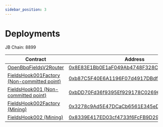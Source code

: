 ```yaml
---
sidebar_position: 3
---
```


# Deployments

JB Chain: 8899

| Contract | Address |
| ------------- | ------------- |
| [OpenBbqFieldsV2Router](https://github.com/coshi190/contracts-openbbq/blob/master/src/fields/OpenBbqFieldsV2Router.sol) | [0x8E83E1Bb0E1aF049Ab4748F328Ce6760bd7ae431](https://exp.jibchain.net/address/0x8E83E1Bb0E1aF049Ab4748F328Ce6760bd7ae431) |
| [FieldsHook001Factory (Non-committed point)](https://github.com/coshi190/contracts-openbbq/blob/master/src/fields/FieldsHook001Factory.sol) | [0xb87C5F40E6A1196F07d4917DBdf04316c2C3bd72](https://exp.jibchain.net/address/0xb87C5F40E6A1196F07d4917DBdf04316c2C3bd72) |
| [FieldsHook001 (Non-committed point)](https://github.com/coshi190/contracts-openbbq/blob/master/src/fields/FieldsHook001.sol) | [0xbDD70Fd36f9395Ef929178C026967021152C885B](https://exp.jibchain.net/address/0xbDD70Fd36f9395Ef929178C026967021152C885B) |
| [FieldsHook002Factory (Mining)](https://github.com/coshi190/contracts-openbbq/blob/master/src/fields/FieldsHook002Factory.sol) | [0x3278c9Ad5E47DCaCb6561E345eD07A3D1D18c71F](https://exp.jibchain.net/address/0x3278c9Ad5E47DCaCb6561E345eD07A3D1D18c71F) |
| [FieldsHook002 (Mining)](https://github.com/coshi190/contracts-openbbq/blob/master/src/fields/FieldsHook002.sol) | [0x8339E417ED03cf4733f6FcFB9D295bE588fe2156](https://exp.jibchain.net/address/0x8339E417ED03cf4733f6FcFB9D295bE588fe2156) |
